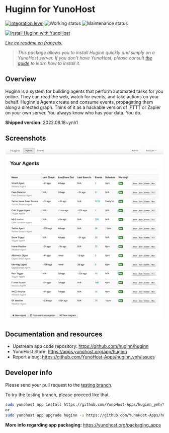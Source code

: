 <!--
N.B.: This README was automatically generated by https://github.com/YunoHost/apps/tree/master/tools/readme_generator
It shall NOT be edited by hand.
-->

# Huginn for YunoHost

[![Integration level](https://dash.yunohost.org/integration/huginn.svg)](https://dash.yunohost.org/appci/app/huginn) ![Working status](https://ci-apps.yunohost.org/ci/badges/huginn.status.svg) ![Maintenance status](https://ci-apps.yunohost.org/ci/badges/huginn.maintain.svg)

[![Install Huginn with YunoHost](https://install-app.yunohost.org/install-with-yunohost.svg)](https://install-app.yunohost.org/?app=huginn)

*[Lire ce readme en français.](./README_fr.md)*

> *This package allows you to install Huginn quickly and simply on a YunoHost server.
If you don't have YunoHost, please consult [the guide](https://yunohost.org/#/install) to learn how to install it.*

## Overview

Huginn is a system for building agents that perform automated tasks for you online. They can read the web, watch for events, and take actions on your behalf. Huginn's Agents create and consume events, propagating them along a directed graph. Think of it as a hackable version of IFTTT or Zapier on your own server. You always know who has your data. You do.

**Shipped version:** 2022.08.18~ynh1

## Screenshots

![Screenshot of Huginn](./doc/screenshots/your-agents.png)

## Documentation and resources

* Upstream app code repository: <https://github.com/huginn/huginn>
* YunoHost Store: <https://apps.yunohost.org/app/huginn>
* Report a bug: <https://github.com/YunoHost-Apps/huginn_ynh/issues>

## Developer info

Please send your pull request to the [testing branch](https://github.com/YunoHost-Apps/huginn_ynh/tree/testing).

To try the testing branch, please proceed like that.

``` bash
sudo yunohost app install https://github.com/YunoHost-Apps/huginn_ynh/tree/testing --debug
or
sudo yunohost app upgrade huginn -u https://github.com/YunoHost-Apps/huginn_ynh/tree/testing --debug
```

**More info regarding app packaging:** <https://yunohost.org/packaging_apps>
